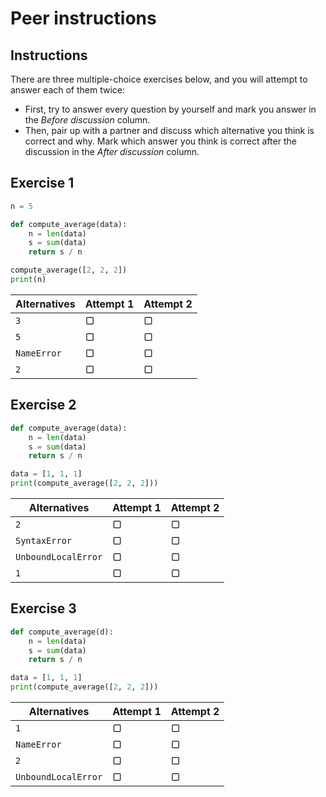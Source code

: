 # Peer instructions
## Instructions
There are three multiple-choice exercises below, and you will attempt to answer each of them twice:

 * First, try to answer every question by yourself and mark you answer in the *Before discussion* column.
 * Then, pair up with a partner and discuss which alternative you think is correct and why. Mark which answer you think is correct after the discussion in the *After discussion* column.

## Exercise 1

```python
n = 5

def compute_average(data):
    n = len(data)
    s = sum(data)
    return s / n

compute_average([2, 2, 2])
print(n)
```

| Alternatives        | Attempt 1 | Attempt 2 |
|---------------------|-----------|-----------|
| `3`                 | ▢         | ▢         |
| `5`                 | ▢         | ▢         |
| `NameError`         | ▢         | ▢         |
| `2`                 | ▢         | ▢         |


## Exercise 2

```python
def compute_average(data):
    n = len(data)
    s = sum(data)
    return s / n

data = [1, 1, 1]
print(compute_average([2, 2, 2]))
```

| Alternatives        | Attempt 1 | Attempt 2 |
|---------------------|-----------|-----------|
| `2`                 | ▢         | ▢         |
| `SyntaxError`       | ▢         | ▢         |
| `UnboundLocalError` | ▢         | ▢         |
| `1`                 | ▢         | ▢         |



## Exercise 3

```python
def compute_average(d):
    n = len(data)
    s = sum(data)
    return s / n

data = [1, 1, 1]
print(compute_average([2, 2, 2]))
```

| Alternatives        | Attempt 1 | Attempt 2 |
|---------------------|-----------|-----------|
| `1`                 | ▢         | ▢         |
| `NameError`         | ▢         | ▢         |
| `2`                 | ▢         | ▢         |
| `UnboundLocalError` | ▢         | ▢         |

